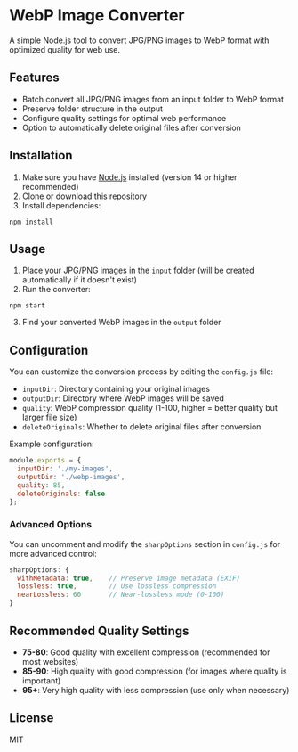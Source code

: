 # WebP Image Converter

A simple Node.js tool to convert JPG/PNG images to WebP format with optimized quality for web use.

## Features

- Batch convert all JPG/PNG images from an input folder to WebP format
- Preserve folder structure in the output
- Configure quality settings for optimal web performance
- Option to automatically delete original files after conversion

## Installation

1. Make sure you have [Node.js](https://nodejs.org/) installed (version 14 or higher recommended)
2. Clone or download this repository
3. Install dependencies:

```
npm install
```

## Usage

1. Place your JPG/PNG images in the `input` folder (will be created automatically if it doesn't exist)
2. Run the converter:

```
npm start
```

3. Find your converted WebP images in the `output` folder

## Configuration

You can customize the conversion process by editing the `config.js` file:

- `inputDir`: Directory containing your original images
- `outputDir`: Directory where WebP images will be saved
- `quality`: WebP compression quality (1-100, higher = better quality but larger file size)
- `deleteOriginals`: Whether to delete original files after conversion

Example configuration:

```js
module.exports = {
  inputDir: './my-images',
  outputDir: './webp-images',
  quality: 85,
  deleteOriginals: false
};
```

### Advanced Options

You can uncomment and modify the `sharpOptions` section in `config.js` for more advanced control:

```js
sharpOptions: {
  withMetadata: true,    // Preserve image metadata (EXIF)
  lossless: true,        // Use lossless compression
  nearLossless: 60       // Near-lossless mode (0-100)
}
```

## Recommended Quality Settings

- **75-80**: Good quality with excellent compression (recommended for most websites)
- **85-90**: High quality with good compression (for images where quality is important)
- **95+**: Very high quality with less compression (use only when necessary)

## License

MIT 